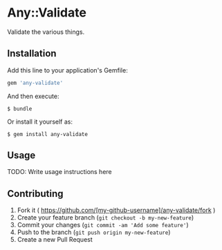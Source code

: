 # Any::Validate

Validate the various things.

## Installation

Add this line to your application's Gemfile:

```ruby
gem 'any-validate'
```

And then execute:

    $ bundle

Or install it yourself as:

    $ gem install any-validate

## Usage

TODO: Write usage instructions here

## Contributing

1. Fork it ( https://github.com/[my-github-username]/any-validate/fork )
2. Create your feature branch (`git checkout -b my-new-feature`)
3. Commit your changes (`git commit -am 'Add some feature'`)
4. Push to the branch (`git push origin my-new-feature`)
5. Create a new Pull Request
